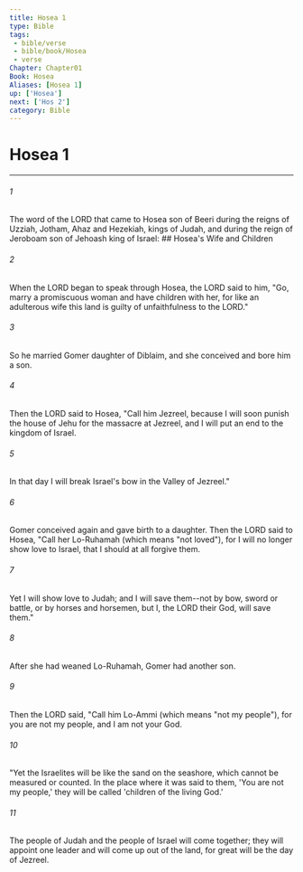 ```yaml
---
title: Hosea 1
type: Bible
tags:
 - bible/verse
 - bible/book/Hosea
 - verse
Chapter: Chapter01
Book: Hosea
Aliases: [Hosea 1]
up: ['Hosea']
next: ['Hos 2']
category: Bible
---
```

# Hosea 1

***


###### 1 
The word of the LORD that came to Hosea son of Beeri during the reigns of Uzziah, Jotham, Ahaz and Hezekiah, kings of Judah, and during the reign of Jeroboam son of Jehoash king of Israel: ## Hosea's Wife and Children 

###### 2 
When the LORD began to speak through Hosea, the LORD said to him, "Go, marry a promiscuous woman and have children with her, for like an adulterous wife this land is guilty of unfaithfulness to the LORD." 

###### 3 
So he married Gomer daughter of Diblaim, and she conceived and bore him a son. 

###### 4 
Then the LORD said to Hosea, "Call him Jezreel, because I will soon punish the house of Jehu for the massacre at Jezreel, and I will put an end to the kingdom of Israel. 

###### 5 
In that day I will break Israel's bow in the Valley of Jezreel." 

###### 6 
Gomer conceived again and gave birth to a daughter. Then the LORD said to Hosea, "Call her Lo-Ruhamah (which means "not loved"), for I will no longer show love to Israel, that I should at all forgive them. 

###### 7 
Yet I will show love to Judah; and I will save them--not by bow, sword or battle, or by horses and horsemen, but I, the LORD their God, will save them." 

###### 8 
After she had weaned Lo-Ruhamah, Gomer had another son. 

###### 9 
Then the LORD said, "Call him Lo-Ammi (which means "not my people"), for you are not my people, and I am not your God. 

###### 10 
"Yet the Israelites will be like the sand on the seashore, which cannot be measured or counted. In the place where it was said to them, 'You are not my people,' they will be called 'children of the living God.' 

###### 11 
The people of Judah and the people of Israel will come together; they will appoint one leader and will come up out of the land, for great will be the day of Jezreel. 
